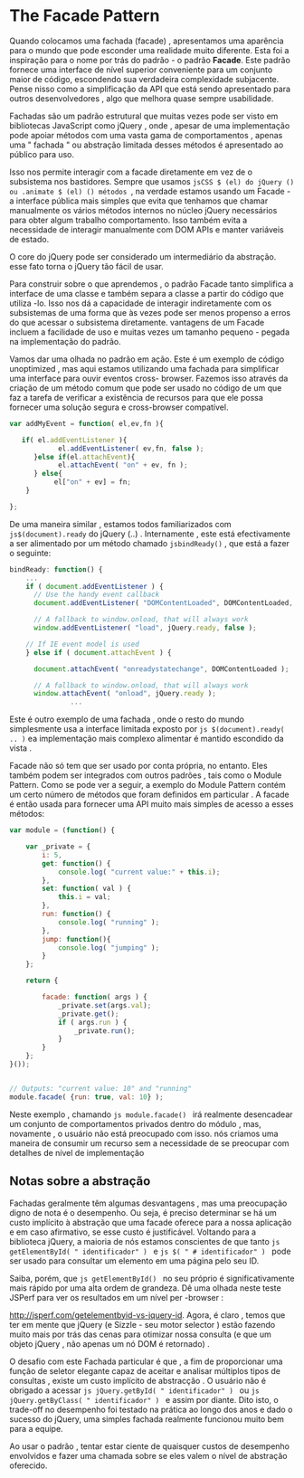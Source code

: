 # The Facade Pattern


Quando colocamos uma fachada (facade) , apresentamos uma aparência para o mundo que pode esconder uma realidade muito diferente. Esta foi a inspiração para o nome por trás do padrão - o padrão <b>Facade</b>. Este padrão fornece uma interface de nível superior conveniente para um conjunto maior de código, escondendo sua verdadeira complexidade subjacente. Pense nisso como a simplificação da API que está sendo apresentado para outros desenvolvedores , algo que melhora quase sempre usabilidade.

Fachadas são um padrão estrutural que muitas vezes pode ser visto em bibliotecas JavaScript como jQuery , onde , apesar de uma implementação pode apoiar métodos com uma vasta gama de comportamentos , apenas uma " fachada " ou abstração limitada desses métodos é apresentado ao público para uso.

Isso nos permite interagir com a facade diretamente em vez de o subsistema nos bastidores. Sempre que usamos ````jsCSS $ (el) do jQuery () ou .animate $ (el) () métodos ````, na verdade estamos usando um Facade - a interface pública mais simples que evita que tenhamos que chamar manualmente os vários métodos internos no núcleo jQuery necessários para obter algum trabalho comportamento. Isso também evita a necessidade de interagir manualmente com DOM APIs e manter variáveis ​​de estado.

O core do jQuery pode ser considerado um intermediário da abstração. esse fato torna o jQuery tão fácil de usar.

Para construir sobre o que aprendemos , o padrão Facade tanto simplifica a interface de uma classe e também separa a classe a partir do código que utiliza -lo. Isso nos dá a capacidade de interagir indiretamente com os subsistemas de uma forma que às vezes pode ser menos propenso a erros do que acessar o subsistema diretamente. vantagens de um Facade incluem a facilidade de uso e muitas vezes um tamanho pequeno - pegada na implementação do padrão.

Vamos dar uma olhada no padrão em ação. Este é um exemplo de código unoptimized , mas aqui estamos utilizando uma fachada para simplificar uma interface para ouvir eventos cross- browser. Fazemos isso através da criação de um método comum que pode ser usado no código de um que faz a tarefa de verificar a existência de recursos para que ele possa fornecer uma solução segura e cross-browser compatível.

````js
var addMyEvent = function( el,ev,fn ){

   if( el.addEventListener ){
            el.addEventListener( ev,fn, false );
      }else if(el.attachEvent){
            el.attachEvent( "on" + ev, fn );
      } else{
           el["on" + ev] = fn;
    }

};
````

De uma maneira similar , estamos todos familiarizados com ````js$(document).ready```` do jQuery (..) . Internamente , este está efectivamente a ser alimentado por um método chamado ````jsbindReady()```` , que está a fazer o seguinte:

````js
bindReady: function() {
    ...
    if ( document.addEventListener ) {
      // Use the handy event callback
      document.addEventListener( "DOMContentLoaded", DOMContentLoaded, false );

      // A fallback to window.onload, that will always work
      window.addEventListener( "load", jQuery.ready, false );

    // If IE event model is used
    } else if ( document.attachEvent ) {

      document.attachEvent( "onreadystatechange", DOMContentLoaded );

      // A fallback to window.onload, that will always work
      window.attachEvent( "onload", jQuery.ready );
               ...

````

Este é outro exemplo de uma fachada , onde o resto do mundo simplesmente usa a interface limitada exposto por ````js $(document).ready( .. )```` ea implementação mais complexo alimentar é mantido escondido da vista .

Facade não só tem que ser usado por conta própria, no entanto. Eles também podem ser integrados com outros padrões , tais como o Module Pattern. Como se pode ver a seguir, a exemplo do Module Pattern contém um certo número de métodos que foram definidos em particular . A facade é então usada para fornecer uma API muito mais simples de acesso a esses métodos:

````js
var module = (function() {

    var _private = {
        i: 5,
        get: function() {
            console.log( "current value:" + this.i);
        },
        set: function( val ) {
            this.i = val;
        },
        run: function() {
            console.log( "running" );
        },
        jump: function(){
            console.log( "jumping" );
        }
    };

    return {

        facade: function( args ) {
            _private.set(args.val);
            _private.get();
            if ( args.run ) {
                _private.run();
            }
        }
    };
}());


// Outputs: "current value: 10" and "running"
module.facade( {run: true, val: 10} );
````

Neste exemplo , chamando ````js module.facade() ```` irá realmente desencadear um conjunto de comportamentos privados dentro do módulo , mas, novamente , o usuário não está preocupado com isso. nós criamos uma maneira de consumir um recurso sem a necessidade de se preocupar com detalhes de nível de implementação

## Notas sobre a abstração

Fachadas geralmente têm algumas desvantagens , mas uma preocupação digno de nota é o desempenho. Ou seja, é preciso determinar se há um custo implícito à abstração que uma facade oferece para a nossa aplicação e em caso afirmativo, se esse custo é justificável. Voltando para a biblioteca jQuery, a maioria de nós estamos conscientes de que tanto ````js getElementById( " identificador" ) ```` e ````js $( " # identificador" ) ```` pode ser usado para consultar um elemento em uma página pelo seu ID.

Saiba, porém, que ````js getElementById() ```` no seu próprio é significativamente mais rápido por uma alta ordem de grandeza. Dê uma olhada neste teste JSPerf para ver os resultados em um nível per -browser :

http://jsperf.com/getelementbyid-vs-jquery-id. Agora, é claro , temos que ter em mente que jQuery (e Sizzle - seu motor selector ) estão fazendo muito mais por trás das cenas para otimizar nossa consulta (e que um objeto jQuery , não apenas um nó DOM é retornado) .

O desafio com este Fachada particular é que , a fim de proporcionar uma função de seletor elegante capaz de aceitar e analisar múltiplos tipos de consultas , existe um custo implícito de abstracção . O usuário não é obrigado a acessar ````js jQuery.getById( " identificador" ) ```` ou ````js jQuery.getByClass( " identificador" ) ```` e assim por diante. Dito isto, o trade-off no desempenho foi testado na prática ao longo dos anos e dado o sucesso do jQuery, uma simples fachada realmente funcionou muito bem para a equipe.

Ao usar o padrão , tentar estar ciente de quaisquer custos de desempenho envolvidos e fazer uma chamada sobre se eles valem o nível de abstração oferecido.
